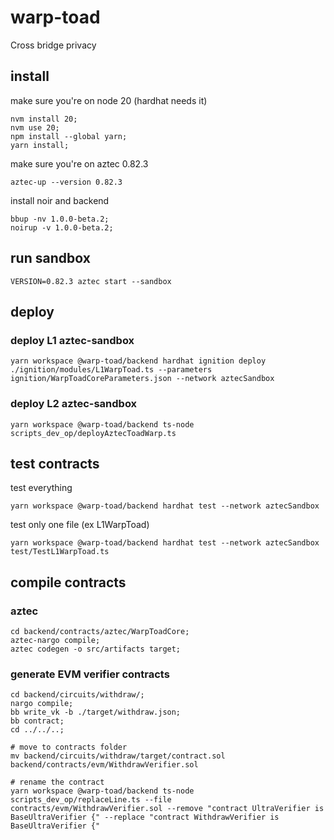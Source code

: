 # warp-toad
Cross bridge privacy


## install
make sure you're on node 20 (hardhat needs it)
```shell
nvm install 20;
nvm use 20;
npm install --global yarn;
yarn install;
```

make sure you're on aztec 0.82.3
```shell
aztec-up --version 0.82.3
```

install noir and backend
```shell
bbup -nv 1.0.0-beta.2;
noirup -v 1.0.0-beta.2;
```



## run sandbox
```shell
VERSION=0.82.3 aztec start --sandbox
```

## deploy
### deploy L1 aztec-sandbox
```shell
yarn workspace @warp-toad/backend hardhat ignition deploy ./ignition/modules/L1WarpToad.ts --parameters ignition/WarpToadCoreParameters.json --network aztecSandbox
```

### deploy L2 aztec-sandbox
`yarn workspace @warp-toad/backend ts-node scripts_dev_op/deployAztecToadWarp.ts`

## test contracts
test everything
```shell
yarn workspace @warp-toad/backend hardhat test --network aztecSandbox
```

test only one file (ex L1WarpToad)
```shell
yarn workspace @warp-toad/backend hardhat test --network aztecSandbox test/TestL1WarpToad.ts 
```

## compile contracts
### aztec
```
cd backend/contracts/aztec/WarpToadCore;
aztec-nargo compile;
aztec codegen -o src/artifacts target;
```

### generate EVM verifier contracts
<!-- //this should be a bash script lmao -->
```shell
cd backend/circuits/withdraw/; 
nargo compile; 
bb write_vk -b ./target/withdraw.json;
bb contract;
cd ../../..;

# move to contracts folder
mv backend/circuits/withdraw/target/contract.sol backend/contracts/evm/WithdrawVerifier.sol

# rename the contract
yarn workspace @warp-toad/backend ts-node scripts_dev_op/replaceLine.ts --file contracts/evm/WithdrawVerifier.sol --remove "contract UltraVerifier is BaseUltraVerifier {" --replace "contract WithdrawVerifier is BaseUltraVerifier {"
```

